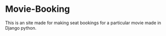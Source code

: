 # Movie-Booking
This is an site made for making seat bookings for a particular movie made in Django python.
